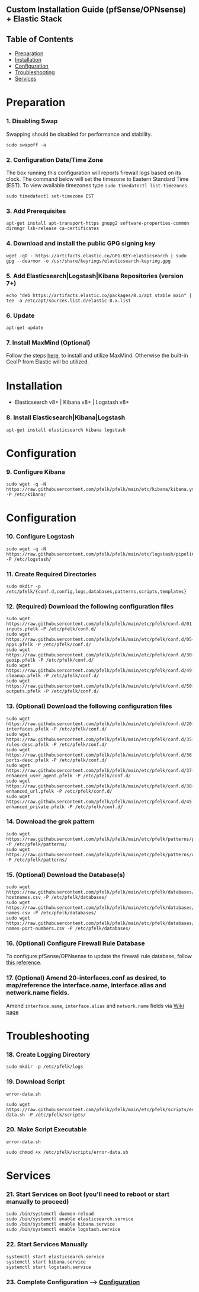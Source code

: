 ## Custom Installation Guide (pfSense/OPNsense) + Elastic Stack 

## Table of Contents

- [Preparation](#preparation)
- [Installation](#installation)
- [Configuration](#configuration)
- [Troubleshooting](#troubleshooting)
- [Services](#services)

# Preparation

### 1. Disabling Swap
Swapping should be disabled for performance and stability.
```
sudo swapoff -a
```

### 2. Configuration Date/Time Zone
The box running this configuration will reports firewall logs based on its clock.  The command below will set the timezone to Eastern Standard Time (EST).  To view available timezones type `sudo timedatectl list-timezones`
```
sudo timedatectl set-timezone EST
```

### 3. Add Prerequisites
```
apt-get install apt-transport-https gnupg2 software-properties-common dirmngr lsb-release ca-certificates
```

### 4. Download and install the public GPG signing key
```
wget -qO - https://artifacts.elastic.co/GPG-KEY-elasticsearch | sudo gpg --dearmor -o /usr/share/keyrings/elasticsearch-keyring.gpg
```

### 5. Add Elasticsearch|Logstash|Kibana Repositories (version 7+)
```
echo "deb https://artifacts.elastic.co/packages/8.x/apt stable main" | tee -a /etc/apt/sources.list.d/elastic-8.x.list
```

### 6. Update
```
apt-get update
```

### 7. Install MaxMind (Optional)
Follow the steps [here](https://github.com/pfelk/pfelk/wiki/How-To:-MaxMind-via-GeoIP-with-pfELK), to install and utilize MaxMind. Otherwise the built-in GeoIP from Elastic will be utilized.

# Installation
- Elasticsearch v8+ | Kibana v8+ | Logstash v8+

### 8. Install Elasticsearch|Kibana|Logstash
```
apt-get install elasticsearch kibana logstash
```

# Configuration

### 9. Configure Kibana
```
sudo wget -q -N https://raw.githubusercontent.com/pfelk/pfelk/main/etc/kibana/kibana.yml -P /etc/kibana/
```

# Configuration

### 10. Configure Logstash
```
sudo wget -q -N https://raw.githubusercontent.com/pfelk/pfelk/main/etc/logstash/pipelines.yml -P /etc/logstash/
```

### 11. Create Required Directories
```
sudo mkdir -p /etc/pfelk/{conf.d,config,logs,databases,patterns,scripts,templates}
```

### 12. (Required) Download the following configuration files
```
sudo wget https://raw.githubusercontent.com/pfelk/pfelk/main/etc/pfelk/conf.d/01-inputs.pfelk -P /etc/pfelk/conf.d/
sudo wget https://raw.githubusercontent.com/pfelk/pfelk/main/etc/pfelk/conf.d/05-apps.pfelk -P /etc/pfelk/conf.d/
sudo wget https://raw.githubusercontent.com/pfelk/pfelk/main/etc/pfelk/conf.d/30-geoip.pfelk -P /etc/pfelk/conf.d/
sudo wget https://raw.githubusercontent.com/pfelk/pfelk/main/etc/pfelk/conf.d/49-cleanup.pfelk -P /etc/pfelk/conf.d/
sudo wget https://raw.githubusercontent.com/pfelk/pfelk/main/etc/pfelk/conf.d/50-outputs.pfelk -P /etc/pfelk/conf.d/
```

### 13. (Optional) Download the following configuration files
```
sudo wget https://raw.githubusercontent.com/pfelk/pfelk/main/etc/pfelk/conf.d/20-interfaces.pfelk -P /etc/pfelk/conf.d/
sudo wget https://raw.githubusercontent.com/pfelk/pfelk/main/etc/pfelk/conf.d/35-rules-desc.pfelk -P /etc/pfelk/conf.d/
sudo wget https://raw.githubusercontent.com/pfelk/pfelk/main/etc/pfelk/conf.d/36-ports-desc.pfelk -P /etc/pfelk/conf.d/
sudo wget https://raw.githubusercontent.com/pfelk/pfelk/main/etc/pfelk/conf.d/37-enhanced_user_agent.pfelk -P /etc/pfelk/conf.d/
sudo wget https://raw.githubusercontent.com/pfelk/pfelk/main/etc/pfelk/conf.d/38-enhanced_url.pfelk -P /etc/pfelk/conf.d/
sudo wget https://raw.githubusercontent.com/pfelk/pfelk/main/etc/pfelk/conf.d/45-enhanced_private.pfelk -P /etc/pfelk/conf.d/
```

### 14. Download the grok pattern
```
sudo wget https://raw.githubusercontent.com/pfelk/pfelk/main/etc/pfelk/patterns/pfelk.grok -P /etc/pfelk/patterns/
sudo wget https://raw.githubusercontent.com/pfelk/pfelk/main/etc/pfelk/patterns/openvpn.grok -P /etc/pfelk/patterns/
```

### 15. (Optional) Download the Database(s)
```
sudo wget https://raw.githubusercontent.com/pfelk/pfelk/main/etc/pfelk/databases/private-hostnames.csv -P /etc/pfelk/databases/
sudo wget https://raw.githubusercontent.com/pfelk/pfelk/main/etc/pfelk/databases/rule-names.csv -P /etc/pfelk/databases/
sudo wget https://raw.githubusercontent.com/pfelk/pfelk/main/etc/pfelk/databases/service-names-port-numbers.csv -P /etc/pfelk/databases/
```

### 16. (Optional) Configure Firewall Rule Database
To configure pfSense/OPNsense to update the firewall rule database, follow [this reference](https://github.com/pfelk/pfelk/wiki/References:-Rule-Descriptions).

### 17. (Optional) Amend 20-interfaces.conf as desired, to map/reference the interface.name, interface.alias and network.name fields. 
Amend `interface.name`, `interface.alias` and `network.name` fields via [Wiki page](https://github.com/pfelk/pfelk/wiki/References:-Customized-Interface-Names)

# Troubleshooting
### 18. Create Logging Directory 
```
sudo mkdir -p /etc/pfelk/logs
```

### 19. Download Script
`error-data.sh`
```
sudo wget https://raw.githubusercontent.com/pfelk/pfelk/main/etc/pfelk/scripts/error-data.sh -P /etc/pfelk/scripts/
```

### 20. Make Script Executable
`error-data.sh` 
```
sudo chmod +x /etc/pfelk/scripts/error-data.sh
```

# Services
### 21. Start Services on Boot (you'll need to reboot or start manually to proceed)
```
sudo /bin/systemctl daemon-reload
sudo /bin/systemctl enable elasticsearch.service
sudo /bin/systemctl enable kibana.service
sudo /bin/systemctl enable logstash.service
```
### 22. Start Services Manually
```
systemctl start elasticsearch.service 
systemctl start kibana.service
systemctl start logstash.service
```

### 23. Complete Configuration --> [Configuration](configuration.md)
